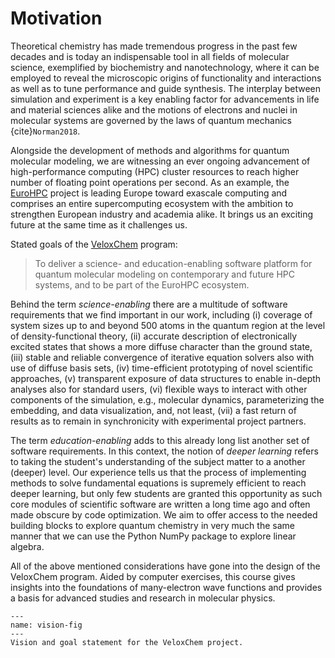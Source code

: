 # Motivation

Theoretical chemistry has made tremendous progress in the past few decades and is today an indispensable tool in all fields of molecular science, exemplified by biochemistry and nanotechnology, where it can be employed to reveal the microscopic origins of functionality and interactions as well as to tune performance and guide synthesis. The interplay between simulation and experiment is a key enabling factor for advancements in life and material sciences alike and the motions of electrons and nuclei in molecular systems are governed by the laws of quantum mechanics {cite}`Norman2018`.

Alongside the development of methods and algorithms for quantum molecular modeling, we are witnessing an ever ongoing advancement of high-performance computing (HPC) cluster resources to reach higher number of floating point operations per second. As an example, the [EuroHPC](https://eurohpc-ju.europa.eu/) project is leading Europe toward exascale computing and comprises an entire supercomputing ecosystem with the ambition to strengthen European industry and academia alike. It brings us an exciting future at the same time as it challenges us.

Stated goals of the [VeloxChem](https://veloxchem.org) program:

> To deliver a science- and education-enabling software platform for quantum molecular modeling on contemporary and future HPC systems, and to be part of the EuroHPC ecosystem.

Behind the term *science-enabling* there are a multitude of software requirements that we find important in our work, including (i) coverage of system sizes up to and beyond 500 atoms in the quantum region at the level of density-functional theory, (ii) accurate description of electronically excited states that shows a more diffuse character than the ground state, (iii) stable and reliable convergence of iterative equation solvers also with use of diffuse basis sets, (iv) time-efficient prototyping of novel scientific approaches, (v) transparent exposure of data structures to enable in-depth analyses also for standard users, (vi) flexible ways to interact with other components of the simulation, e.g., molecular dynamics, parameterizing the embedding, and data visualization, and, not least, (vii) a fast return of results as to remain in synchronicity with experimental project partners. 

The term *education-enabling* adds to this already long list another set of software requirements. In this context, the notion of *deeper learning* refers to taking the student's understanding of the subject matter to a another (deeper) level. Our experience tells us that the process of implementing methods to solve fundamental equations is supremely efficient to reach deeper learning, but only few students are granted this opportunity as such core modules of scientific software are written a long time ago and often made obscure by code optimization. We aim to offer access to the needed building blocks to explore quantum chemistry in very much the same manner that we can use the Python NumPy package to explore linear algebra.

All of the above mentioned considerations have gone into the design of the VeloxChem program. Aided by computer exercises, this course gives insights into the foundations of many-electron wave functions and provides a basis for advanced studies and research in molecular physics.

```{figure} ../images/vision-statement.*
---
name: vision-fig
---
Vision and goal statement for the VeloxChem project.
```
